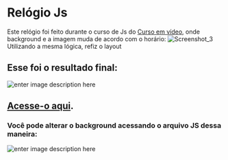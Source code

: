 # Relógio Js
Este relógio foi feito durante o curso de Js do [Curso em vídeo](https://www.youtube.com/playlist?list=PLHz_AreHm4dlsK3Nr9GVvXCbpQyHQl1o1), onde background e a imagem muda de acordo com o horário:
![Screenshot_3](https://user-images.githubusercontent.com/58481753/99750774-bd6ba280-2abf-11eb-95b9-2200ac7f060f.png)
 Utilizando a mesma lógica, refiz o layout
 ## Esse foi o resultado final:
 ![enter image description here](http://g.recordit.co/ElNBjlpuQw.gif)
 ## [Acesse-o aqui](https://carloshenryck.github.io/relogio-js/).
 
 ### Você pode alterar o background acessando o arquivo JS dessa maneira: 
 
 ![enter image description here](http://g.recordit.co/cB48T6BHcG.gif)
